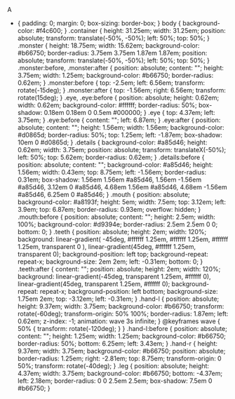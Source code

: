 <!DOCTYPE html>
<html lang="en">
  <head>
    <meta name="viewport" content="width=device-width, initial-scale=1.0" />
    <title>CSS Cute Monster</title>
    <link rel="stylesheet" href="style.css" />
  </head>
  <body>
    <div class="container">
      <div class="monster">
        <div class="eye"></div>
        <div class="details"></div>
        <div class="mouth">
          <div class="teeth"></div>
        </div>
        <div class="hand-l"></div>
        <div class="hand-r"></div>
        <div class="leg"></div>
      </div>
    </div>
  </body>
</html>A

* {
  padding: 0;
  margin: 0;
  box-sizing: border-box;
}
body {
  background-color: #f4c600;
}
.container {
  height: 31.25em;
  width: 31.25em;
  position: absolute;
  transform: translate(-50%, -50%);
  left: 50%;
  top: 50%;
}
.monster {
  height: 18.75em;
  width: 15.62em;
  background-color: #b66750;
  border-radius: 3.75em 3.75em 1.87em 1.87em;
  position: absolute;
  transform: translate(-50%, -50%);
  left: 50%;
  top: 50%;
}
.monster:before,
.monster:after {
  position: absolute;
  content: "";
  height: 3.75em;
  width: 1.25em;
  background-color: #b66750;
  border-radius: 0.62em;
}
.monster:before {
  top: -2.5em;
  left: 6.56em;
  transform: rotate(-15deg);
}
.monster:after {
  top: -1.56em;
  right: 6.56em;
  transform: rotate(15deg);
}
.eye,
.eye:before {
  position: absolute;
  height: 0.62em;
  width: 0.62em;
  background-color: #ffffff;
  border-radius: 50%;
  box-shadow: 0.18em 0.18em 0 0.5em #000000;
}
.eye {
  top: 4.37em;
  left: 3.75em;
}
.eye:before {
  content: "";
  left: 6.87em;
}
.eye:after {
  position: absolute;
  content: "";
  height: 1.56em;
  width: 1.56em;
  background-color: #d0865d;
  border-radius: 50%;
  top: 1.25em;
  left: -1.87em;
  box-shadow: 10em 0 #d0865d;
}
.details {
  background-color: #a85d46;
  height: 0.62em;
  width: 3.75em;
  position: absolute;
  transform: translateX(-50%);
  left: 50%;
  top: 5.62em;
  border-radius: 0.62em;
}
.details:before {
  position: absolute;
  content: "";
  background-color: #a85d46;
  height: 1.56em;
  width: 0.43em;
  top: 8.75em;
  left: -1.56em;
  border-radius: 0.31em;
  box-shadow: 1.56em 1.56em #a85d46, 1.56em -1.56em #a85d46, 3.12em 0 #a85d46,
    4.68em 1.56em #a85d46, 4.68em -1.56em #a85d46, 6.25em 0 #a85d46;
}
.mouth {
  position: absolute;
  background-color: #a8193f;
  height: 5em;
  width: 7.5em;
  top: 3.12em;
  left: 3.9em;
  top: 6.87em;
  border-radius: 0.93em;
  overflow: hidden;
}
.mouth:before {
  position: absolute;
  content: "";
  height: 2.5em;
  width: 100%;
  background-color: #d9394e;
  border-radius: 2.5em 2.5em 0 0;
  bottom: 0;
}
.teeth {
  position: absolute;
  height: 2em;
  width: 120%;
  background: linear-gradient(
      -45deg,
      #ffffff 1.25em,
      #ffffff 1.25em,
      #ffffff 1.25em,
      transparent 0
    ),
    linear-gradient(45deg, #ffffff 1.25em, transparent 0);
  background-position: left top;
  background-repeat: repeat-x;
  background-size: 2em 2em;
  left: -0.31em;
  bottom: 0;
}
.teeth:after {
  content: "";
  position: absolute;
  height: 2em;
  width: 120%;
  background: linear-gradient(-45deg, transparent 1.25em, #ffffff 0),
    linear-gradient(45deg, transparent 1.25em, #ffffff 0);
  background-repeat: repeat-x;
  background-position: left bottom;
  background-size: 1.75em 2em;
  top: -3.12em;
  left: -0.31em;
}
.hand-l {
  position: absolute;
  height: 9.37em;
  width: 3.75em;
  background-color: #b66750;
  transform: rotate(-60deg);
  transform-origin: 50% 100%;
  border-radius: 1.87em;
  left: 0.62em;
  z-index: -1;
  animation: wave 3s infinite;
}
@keyframes wave {
  50% {
    transform: rotate(-120deg);
  }
}
.hand-l:before {
  position: absolute;
  content: "";
  height: 1.25em;
  width: 1.25em;
  background-color: #b66750;
  border-radius: 50%;
  bottom: 6.25em;
  left: 3.43em;
}
.hand-r {
  height: 9.37em;
  width: 3.75em;
  background-color: #b66750;
  position: absolute;
  border-radius: 1.25em;
  right: -2.81em;
  top: 8.75em;
  transform-origin: 0 50%;
  transform: rotate(-40deg);
}
.leg {
  position: absolute;
  height: 4.37em;
  width: 3.75em;
  background-color: #b66750;
  bottom: -4.37em;
  left: 2.18em;
  border-radius: 0 0 2.5em 2.5em;
  box-shadow: 7.5em 0 #b66750;
}
